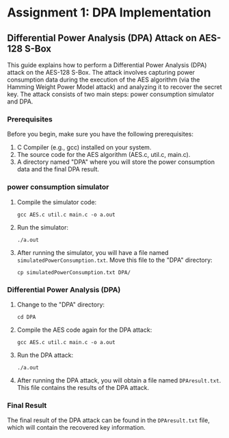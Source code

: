 # Assignment 1: DPA Implementation

## Differential Power Analysis (DPA) Attack on AES-128 S-Box

This guide explains how to perform a Differential Power Analysis (DPA) attack on the AES-128 S-Box. The attack involves capturing power consumption data during the execution of the AES algorithm (via the Hamming Weight Power Model attack) and analyzing it to recover the secret key. The attack consists of two main steps: power consumption simulator and DPA.

### Prerequisites

Before you begin, make sure you have the following prerequisites:

1. C Compiler (e.g., gcc) installed on your system.
2. The source code for the AES algorithm (AES.c, util.c, main.c).
3. A directory named "DPA" where you will store the power consumption data and the final DPA result.

### power consumption simulator

1. Compile the simulator code:
   ```shell
   gcc AES.c util.c main.c -o a.out
   ```

2. Run the simulator:
   ```shell
   ./a.out
   ```

3. After running the simulator, you will have a file named `simulatedPowerConsumption.txt`. Move this file to the "DPA" directory:
   ```shell
   cp simulatedPowerConsumption.txt DPA/
   ```

### Differential Power Analysis (DPA)

1. Change to the "DPA" directory:
   ```shell
   cd DPA
   ```

2. Compile the AES code again for the DPA attack:
   ```shell
   gcc AES.c util.c main.c -o a.out
   ```

3. Run the DPA attack:
   ```shell
   ./a.out
   ```

4. After running the DPA attack, you will obtain a file named `DPAresult.txt`. This file contains the results of the DPA attack.

### Final Result

The final result of the DPA attack can be found in the `DPAresult.txt` file, which will contain the recovered key information.
